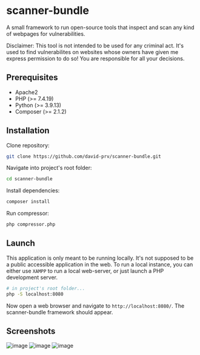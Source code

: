 
# scanner-bundle
A small framework to run open-source tools that inspect and scan any kind of webpages for vulnerabilities.  

Disclaimer: This tool is not intended to be used for any criminal act. It's used to find vulnerabilites on websites whose owners have given me express permission to do so! You are responsible for all your decisions.

## Prerequisites

 - Apache2
 - PHP (>= 7.4.19)
 - Python (>= 3.9.13)
 - Composer (>= 2.1.2)

## Installation
Clone repository:
```bash
git clone https://github.com/david-prv/scanner-bundle.git
```
Navigate into project's root folder:
```bash
cd scanner-bundle
```
Install dependencies:
```bash
composer install
```
Run compressor:
```bash
php compressor.php
```
## Launch

This application is only meant to be running locally. It's not supposed to be a public accessible application in the web. To run a local instance, you can either use `XAMPP` to run a local web-server, or just launch a PHP development server.
```bash
# in project's root folder...
php -S localhost:8080
```
Now open a web browser and navigate to `http://localhost:8080/`. The scanner-bundle framework should appear.

## Screenshots

![image](https://user-images.githubusercontent.com/66866223/199949463-0151365a-fe01-44c3-9ff9-3f6f09b948eb.png)
![image](https://user-images.githubusercontent.com/66866223/197338559-1a665271-c056-43f1-a335-14f7ef62e3c9.png)
![image](https://user-images.githubusercontent.com/66866223/198300858-0a65e372-af2e-4898-8a75-31af486906d0.png)
